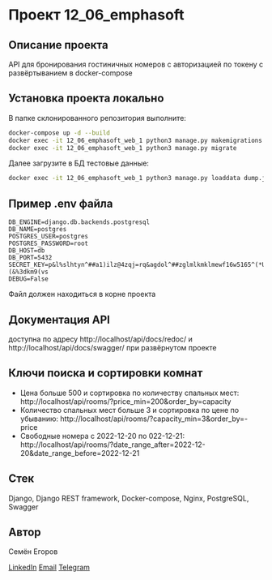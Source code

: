 # Проект 12_06_emphasoft

## Описание проекта

API для бронирования гостиничных номеров с авторизацией по токену с развёртыванием в docker-compose

## Установка проекта локально

В папке склонированного репозитория выполните:

```bash
docker-compose up -d --build
docker exec -it 12_06_emphasoft_web_1 python3 manage.py makemigrations
docker exec -it 12_06_emphasoft_web_1 python3 manage.py migrate
```

Далее загрузите в БД тестовые данные:
```bash
docker exec -it 12_06_emphasoft_web_1 python3 manage.py loaddata dump.json
```
## Пример .env файла

```
DB_ENGINE=django.db.backends.postgresql
DB_NAME=postgres
POSTGRES_USER=postgres
POSTGRES_PASSWORD=root
DB_HOST=db
DB_PORT=5432
SECRET_KEY=p&l%slhtyn^##a1)ilz@4zqj=rq&agdol^##zglmlkmklmewf16w5165^(*U)(&%3dkm9(vs
DEBUG=False
```

Файл должен находиться в корне проекта

## Документация API

доступна по адресу http://localhost/api/docs/redoc/ и http://localhost/api/docs/swagger/ при развёрнутом проекте

## Ключи поиска и сортировки комнат

- Цена больше 500 и сортировка по количеству спальных мест:
http://localhost/api/rooms/?price_min=200&order_by=capacity
- Количество спальных мест больше 3 и сортировка по цене по убыванию:
http://localhost/api/rooms/?capacity_min=3&order_by=-price
- Свободные номера с 2022-12-20 по 022-12-21:
http://localhost/api/rooms/?date_range_after=2022-12-20&date_range_before=2022-12-21


## Стек

Django, Django REST framework, Docker-compose, Nginx, PostgreSQL, Swagger


## Автор

Семён Егоров

[LinkedIn](https://www.linkedin.com/in/simonegorov/)
[Email](rhinorofl@gmail.com)
[Telegram](https://t.me/SamePersoon)
